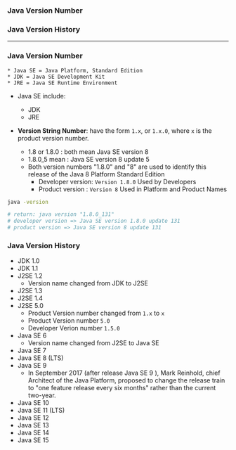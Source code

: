 ### Java Version Number
### Java Version History

------------------------------------------------------

### Java Version Number

```
* Java SE = Java Platform, Standard Edition
* JDK = Java SE Development Kit
* JRE = Java SE Runtime Environment
```

* Java SE include:
  * JDK
  * JRE

* **Version String Number**: have the form `1.x`, or `1.x.0`, where `x` is the product version number.
  * 1.8 or 1.8.0 : both mean Java SE version 8
  * 1.8.0_5 mean : Java SE version 8 update 5
  * Both version numbers "1.8.0" and "8" are used to identify this release of the Java 8 Platform Standard Edition
      * Developer version: `Version 1.8.0` Used by Developers
      * Product version : `Version 8` Used in Platform and Product Names

```sh
java -version

# return: java version "1.8.0_131" 
# developer version => Java SE version 1.8.0 update 131
# product version => Java SE version 8 update 131

```
  
### Java Version History

* JDK 1.0	
* JDK 1.1	
* J2SE 1.2 
  * Version name changed from JDK to J2SE
* J2SE 1.3	
* J2SE 1.4	
* J2SE 5.0	
  * Product Version number changed from `1.x` to `x`
  * Product Version number `5.0`
  * Developer Verion number `1.5.0`
* Java SE 6
  * Version name changed from J2SE to Java SE
* Java SE 7	
* Java SE 8 (LTS)	
* Java SE 9	
  * In September 2017 (after release Java SE 9	), Mark Reinhold, chief Architect of the Java Platform, proposed to change the release train to "one feature release every six months" rather than the current two-year.
* Java SE 10	
* Java SE 11 (LTS)	
* Java SE 12	
* Java SE 13	
* Java SE 14	
* Java SE 15	


















